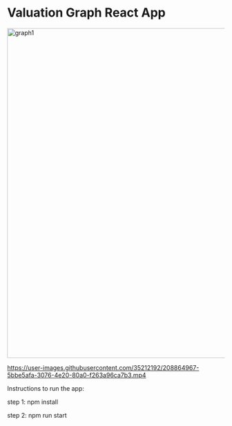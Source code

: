 # Valuation Graph React App

<img width="763" alt="graph1" src="https://user-images.githubusercontent.com/35212192/208888115-be3ddf16-2c9b-4924-a4ec-5cd5f002db2a.png">





https://user-images.githubusercontent.com/35212192/208864967-5bbe5afa-3076-4e20-80a0-f263a96ca7b3.mp4

Instructions to run the app:

step 1: npm install

step 2: npm run start
